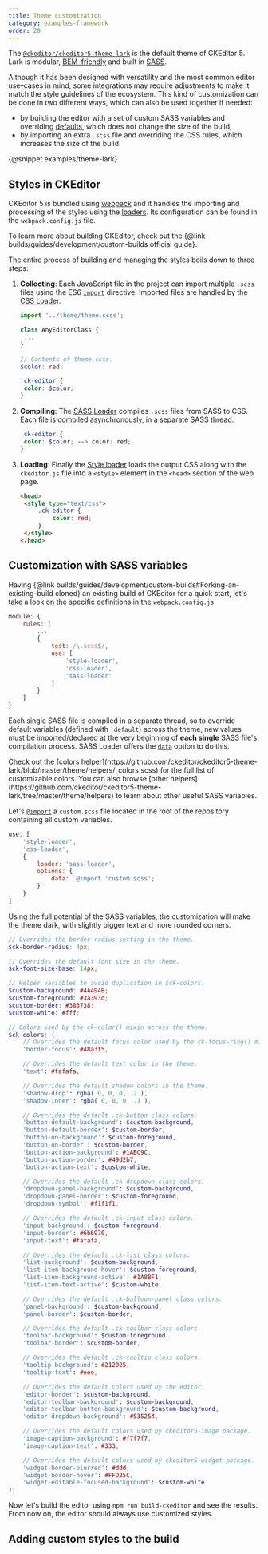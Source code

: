 ```yaml
---
title: Theme customization
category: examples-framework
order: 20
---
```


The [`@ckeditor/ckeditor5-theme-lark`](https://www.npmjs.com/package/@ckeditor/ckeditor5-theme-lark) is the default theme of CKEditor 5. Lark is modular, [BEM–friendly](https://en.bem.info/methodology/css/) and built in [SASS](http://sass-lang.com).

Although it has been designed with versatility and the most common editor use–cases in mind, some integrations may require adjustments to make it match the style guidelines of the ecosystem. This kind of customization can be done in two different ways, which can also be used together if needed:
 * by building the editor with a set of custom SASS variables and overriding [defaults](http://sass-lang.com/documentation/file.SASS_REFERENCE.html#Variable_Defaults___default), which does not change the size of the build,
 * by importing an extra `.scss` file and overriding the CSS rules, which increases the size of the build.

{@snippet examples/theme-lark}

## Styles in CKEditor

CKEditor 5 is bundled using [webpack](https://webpack.js.org/) and it handles the importing and processing of the styles using the [loaders](https://webpack.js.org/concepts/loaders/). Its configuration can be found in the `webpack.config.js` file.

<info-box info>
	To learn more about building CKEditor, check out the {@link builds/guides/development/custom-builds official guide}.
</info-box>

The entire process of building and managing the styles boils down to three steps:

1. **Collecting**: Each JavaScript file in the project can import multiple `.scss` files using the ES6 [`import`](https://developer.mozilla.org/en-US/docs/Web/JavaScript/Reference/Statements/import) directive. Imported files are handled by the [CSS Loader](https://www.npmjs.com/package/css-loader).

   ```js
   import '../theme/theme.scss';

   class AnyEditorClass {
   	...
   }
   ```

   ```scss
   // Contents of theme.scss.
   $color: red;

   .ck-editor {
   	color: $color;
   }
   ```

2. **Compiling**: The [SASS Loader](https://www.npmjs.com/package/sass-loader) compiles `.scss` files from SASS to CSS. Each file is compiled asynchronously, in a separate SASS thread.

   ```scss
   .ck-editor {
   	color: $color; --> color: red;
   }
   ```

3. **Loading**: Finally the [Style loader](https://www.npmjs.com/package/style-loader) loads the output CSS along with the `ckeditor.js` file into a `<style>` element in the `<head>` section of the web page.
   ```html
   <head>
   	<style type="text/css">
   		.ck-editor {
   			color: red;
   		}
   	</style>
   </head>
   ```

## Customization with SASS variables

Having {@link builds/guides/development/custom-builds#Forking-an-existing-build cloned} an existing build of CKEditor for a quick start, let's take a look on the specific definitions in the `webpack.config.js`.

```js
module: {
	rules: [
		...
		{
			test: /\.scss$/,
			use: [
				'style-loader',
				'css-loader',
				'sass-loader'
			]
		}
	]
}
```

Each single SASS file is compiled in a separate thread, so to override default variables (defined with `!default`) across the theme, new values must be imported/declared at the very beginning of **each single** SASS file's compilation process. SASS Loader offers the [`data`](https://www.npmjs.com/package/sass-loader#environment-variables) option to do this.

<info-box hint>
	Check out the [colors helper](https://github.com/ckeditor/ckeditor5-theme-lark/blob/master/theme/helpers/_colors.scss) for the full list of customizable colors. You can also browse [other helpers](https://github.com/ckeditor/ckeditor5-theme-lark/tree/master/theme/helpers) to learn about other useful SASS variables.
</info-box>

Let's [`@import`](http://sass-lang.com/documentation/file.SASS_REFERENCE.html#_import__import) a `custom.scss` file located in the root of the repository containing all custom variables.

```js
use: [
	'style-loader',
	'css-loader',
	{
		loader: 'sass-loader',
		options: {
			data: `@import 'custom.scss';`
		}
	}
]
```

Using the full potential of the SASS variables, the customization will make the theme dark, with slightly bigger text and more rounded corners.

```scss
// Overrides the border-radius setting in the theme.
$ck-border-radius: 4px;

// Overrides the default font size in the theme.
$ck-font-size-base: 14px;

// Helper variables to avoid duplication in $ck-colors.
$custom-background: #4A494B;
$custom-foreground: #3a393d;
$custom-border: #383738;
$custom-white: #fff;

// Colors used by the ck-color() mixin across the theme.
$ck-colors: (
	// Overrides the default focus color used by the ck-focus-ring() mixin.
	'border-focus': #48a3f5,

	// Overrides the default text color in the theme.
	'text': #fafafa,

	// Overrides the default shadow colors in the theme.
	'shadow-drop': rgba( 0, 0, 0, .2 ),
	'shadow-inner': rgba( 0, 0, 0, .1 ),

	// Overrides the default .ck-button class colors.
	'button-default-background': $custom-background,
	'button-default-border': $custom-border,
	'button-on-background': $custom-foreground,
	'button-on-border': $custom-border,
	'button-action-background': #1ABC9C,
	'button-action-border': #49d2b7,
	'button-action-text': $custom-white,

	// Overrides the default .ck-dropdown class colors.
	'dropdown-panel-background': $custom-background,
	'dropdown-panel-border': $custom-foreground,
	'dropdown-symbol': #f1f1f1,

	// Overrides the default .ck-input class colors.
	'input-background': $custom-foreground,
	'input-border': #6b6970,
	'input-text': #fafafa,

	// Overrides the default .ck-list class colors.
	'list-background': $custom-background,
	'list-item-background-hover': $custom-foreground,
	'list-item-background-active': #1A8BF1,
	'list-item-text-active': $custom-white,

	// Overrides the default .ck-balloon-panel class colors.
	'panel-background': $custom-background,
	'panel-border': $custom-border,

	// Overrides the default .ck-toolbar class colors.
	'toolbar-background': $custom-foreground,
	'toolbar-border': $custom-border,

	// Overrides the default .ck-tooltip class colors.
	'tooltip-background': #212025,
	'tooltip-text': #eee,

	// Overrides the default colors used by the editor.
	'editor-border': $custom-background,
	'editor-toolbar-background': $custom-background,
	'editor-toolbar-button-background': $custom-background,
	'editor-dropdown-background': #535254,

	// Overrides the default colors used by ckeditor5-image package.
	'image-caption-background': #f7f7f7,
	'image-caption-text': #333,

	// Overrides the default colors used by ckeditor5-widget package.
	'widget-border-blurred': #ddd,
	'widget-border-hover': #FFD25C,
	'widget-editable-focused-background': $custom-white
);
```

Now let's build the editor using `npm run build-ckeditor` and see the results. From now on, the editor should always use customized styles.

## Adding custom styles to the build

